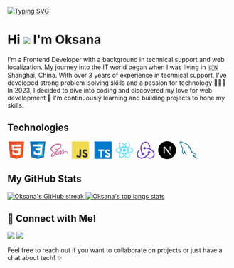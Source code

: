 [![Typing SVG](https://readme-typing-svg.herokuapp.com?size=24&width=600&lines=Welcome+To+My+Github+Profile)](https://git.io/typing-svg)


<h1>Hi <img src="https://raw.githubusercontent.com/MartinHeinz/MartinHeinz/master/wave.gif" width="30px"> I'm Oksana</h1>

I'm a Frontend Developer with a background in technical support and web localization. My journey into the IT world began when I was living in 🇨🇳 Shanghai, China. With over 3 years of experience in technical support, I've developed strong problem-solving skills and a passion for technology 👩🏼‍💻
In 2023, I decided to dive into coding and discovered my love for web development 💓 I'm continuously learning and building projects to hone my skills.


## Technologies

<div>
  <img src="https://github.com/devicons/devicon/blob/master/icons/html5/html5-original.svg" title="HTML5" alt="HTML" width="40" height="40"/>&nbsp;
  <img src="https://github.com/devicons/devicon/blob/master/icons/css3/css3-original.svg"  title="CSS3" alt="CSS" width="40" height="40"/>&nbsp;
  <img src="https://github.com/devicons/devicon/blob/master/icons/sass/sass-original.svg"  title="Sass" alt="Sass" width="40" height="40"/>&nbsp;
  <img src="https://github.com/devicons/devicon/blob/master/icons/javascript/javascript-original.svg" title="JavaScript" alt="JavaScript" width="40" height="40"/> &nbsp;
  <img src="https://github.com/devicons/devicon/blob/master/icons/typescript/typescript-original.svg" title="TypeScript" alt="TypeScript" width="40" height="40"/>&nbsp;
  <img src="https://github.com/devicons/devicon/blob/master/icons/react/react-original.svg" title="React" alt="React" width="40" height="40"/>&nbsp;
  <img src="https://github.com/devicons/devicon/blob/master/icons/redux/redux-original.svg" title="Redux" alt="Redux" width="40" height="40"/>&nbsp;
  <img src="https://github.com/devicons/devicon/blob/master/icons/nextjs/nextjs-original.svg" title="Next.js" alt="Next.js" width="40" height="40"/>&nbsp;
  <img src="https://github.com/devicons/devicon/blob/master/icons/mysql/mysql-original.svg" title="MySQL" alt="MySQL" width="40" height="40"/>&nbsp;
</div>


## My GitHub Stats

<p align="justify">
  <a href="https://github.com/oxanamar/oxanamar/">
    <img
      height="150"
      src="https://github-readme-streak-stats.herokuapp.com/?user=oxanamar&theme=radical"
      alt="Oksana's GitHub streak"
    />
  </a>
   <a href="https://github.com/oxanamar/oxanamar/">
    <img
      height="150"
      src="https://github-readme-stats.vercel.app/api/top-langs/?username=oxanamar&layout=compact&langs_count=6"
      alt="Oksana's top langs stats"
    />
  </a>  
</p>

## 🤝 Connect with Me!

[<img src="https://img.shields.io/badge/linkedin-%230077B5.svg?&style=for-the-badge&logo=linkedin&logoColor=white" />](https://www.linkedin.com/in/marmyl/) [<img src="https://img.shields.io/badge/telegram-%230077B5.svg?&style=for-the-badge&logo=telegram&logoColor=white" />](https://t.me/shanachina)


Feel free to reach out if you want to collaborate on projects or just have a chat about tech! ✨

<!--
**oxanamar/oxanamar** is a ✨ _special_ ✨ repository because its `README.md` (this file) appears on your GitHub profile.

I'm Oksana and I'm a Frontend Developer 👩🏼‍💻

- 💻 I’m currently working on ReactJS, TypeScript
- 🌱 I’m currently learning ReactJS
- 💬 Ask me about tech and fitness

<h2>Connect with me!</h2>
[<img src="https://img.shields.io/badge/linkedin-%230077B5.svg?&style=for-the-badge&logo=linkedin&logoColor=white" />](https://www.linkedin.com/in/marmyl/) 
-->

